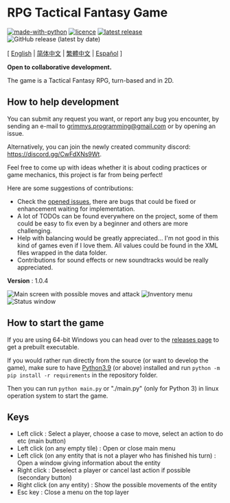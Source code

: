 # RPG Tactical Fantasy Game

[![made-with-python](https://img.shields.io/badge/Made%20with-Python-1f425f.svg)](https://www.python.org/)
[![licence](https://img.shields.io/github/license/Grimmys/rpg_tactical_fantasy_game)](https://github.com/Grimmys/rpg_tactical_fantasy_game/blob/master/LICENSE)
[![latest release](https://img.shields.io/github/v/release/Grimmys/rpg_tactical_fantasy_game)](https://github.com/Grimmys/rpg_tactical_fantasy_game/releases/latest)
![GitHub release (latest by date)](https://img.shields.io/github/downloads/Grimmys/rpg_tactical_fantasy_game/latest/total)

[ [English](README.md) | [简体中文](README/zh-cn.md) | [繁體中文](README/zh-cht.md) | [Español](README/es.md) ]

**Open to collaborative development.**

The game is a Tactical Fantasy RPG, turn-based and in 2D.

## How to help development

You can submit any request you want, or report any bug you encounter, by sending an e-mail to
grimmys.programming@gmail.com or by opening an issue.

Alternatively, you can join the newly created community discord: https://discord.gg/CwFdXNs9Wt.

Feel free to come up with ideas whether it is about coding practices or game mechanics, this project is far from being
perfect!

Here are some suggestions of contributions:

* Check the [opened issues](https://github.com/Grimmys/rpg_tactical_fantasy_game/issues), there are bugs that could be
  fixed or enhancement waiting for implementation.
* A lot of TODOs can be found everywhere on the project, some of them could be easy to fix even by a beginner and others
  are more challenging.
* Help with balancing would be greatly appreciated... I'm not good in this kind of games even if I love them. All values
  could be found in the XML files wrapped in the data folder.
* Contributions for sound effects or new soundtracks would be really appreciated.

__Version__ : 1.0.4

![Main screen with possible moves and attack](/screenshots/player_moves_and_attacks.png?raw=True)
![Inventory menu](/screenshots/inventory_screen.png?raw=True)
![Status window](/screenshots/status_screen.png?raw=True)

## How to start the game

If you are using 64-bit Windows you can head over to
the [releases page](https://github.com/grimmys/rpg_tactical_fantasy_game/releases) to get a prebuilt executable.

If you would rather run directly from the source \(or want to develop the game\), make sure to
have [Python3.9](https://python.org) (or above) installed and run `python -m pip install -r requirements` in the repository folder.

Then you can run `python main.py` or "./main.py" (only for Python 3) in linux operation system to start the game.

## Keys

* Left click : Select a player, choose a case to move, select an action to do etc (main button)
* Left click (on any empty tile) : Open or close main menu
* Left click (on any entity that is not a player who has finished his turn) : Open a window giving information about the
  entity
* Right click : Deselect a player or cancel last action if possible (secondary button)
* Right click (on any entity) : Show the possible movements of the entity
* Esc key : Close a menu on the top layer
